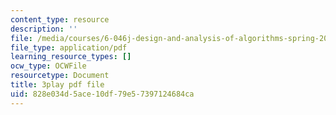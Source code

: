 ```yaml
---
content_type: resource
description: ''
file: /media/courses/6-046j-design-and-analysis-of-algorithms-spring-2015/828e034d5ace10df79e57397124684ca_Tw1k46ywN6E.pdf
file_type: application/pdf
learning_resource_types: []
ocw_type: OCWFile
resourcetype: Document
title: 3play pdf file
uid: 828e034d-5ace-10df-79e5-7397124684ca
---
```

